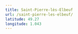 ```yaml
---
title: Saint-Pierre-lès-Elbeuf
url: /saint-pierre-les-elbeuf/
latitude: 49.27
longitude: 1.043
---
```


